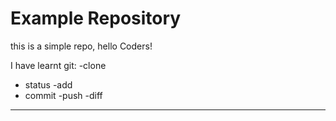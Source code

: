 # Example Repository
this is a simple repo, hello Coders!  

I have learnt git:
-clone
- status
-add
- commit
-push
-diff

--------------